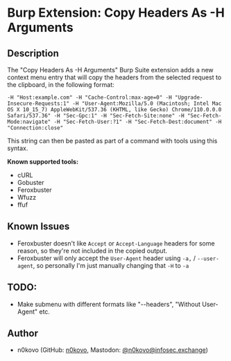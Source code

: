 # Burp Extension: Copy Headers As -H Arguments

## Description

The "Copy Headers As -H Arguments" Burp Suite extension adds a new context menu entry that will copy the headers from the selected request to the clipboard, in the following format:

```-H "Host:example.com" -H "Cache-Control:max-age=0" -H "Upgrade-Insecure-Requests:1" -H "User-Agent:Mozilla/5.0 (Macintosh; Intel Mac OS X 10_15_7) AppleWebKit/537.36 (KHTML, like Gecko) Chrome/110.0.0.0 Safari/537.36" -H "Sec-Gpc:1" -H "Sec-Fetch-Site:none" -H "Sec-Fetch-Mode:navigate" -H "Sec-Fetch-User:?1" -H "Sec-Fetch-Dest:document" -H "Connection:close"```

This string can then be pasted as part of a command with tools using this syntax.

**Known supported tools:**

- cURL
- Gobuster
- Feroxbuster
- Wfuzz
- ffuf

## Known Issues

- Feroxbuster doesn't like `Accept` or `Accept-Language` headers for some reason, so they're not included in the copied output.
- Feroxbuster will only accept the `User-Agent` header using `-a,` / `--user-agent`, so personally I'm just manually changing that `-H` to `-a` 

## TODO:

- Make submenu with different formats like "--headers", "Without User-Agent" etc.

## Author

- n0kovo (GitHub: [n0kovo](https://github.com/n0kovo), Mastodon: [@n0kovo@infosec.exchange](https://infosec.exchange/@n0kovo))
